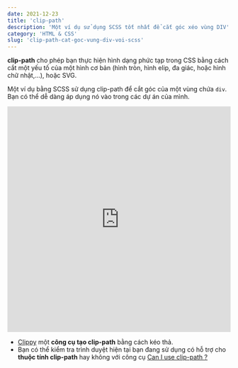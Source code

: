 ```yaml
---
date: 2021-12-23
title: 'clip-path'
description: 'Một ví dụ sử dụng SCSS tốt nhất để cắt góc xéo vùng DIV'
category: 'HTML & CSS'
slug: 'clip-path-cat-goc-vung-div-voi-scss'
---
```


**clip-path** cho phép bạn thực hiện hình dạng phức tạp trong CSS bằng cách cắt một yếu tố của một hình cơ bản (hình tròn, hình elip, đa giác, hoặc hình chữ nhật,...), hoặc SVG.

Một ví dụ bằng SCSS sử dụng clip-path để cắt góc của một vùng chứa `div`. Bạn có thể dễ dàng áp dụng nó vào trong các dự án của mình.

<iframe height="510" style="width: 100%;" scrolling="no" title="Beveled Corners with clip-path" src="https://codepen.io/ceiphr/embed/bGWNzYw?defaultTab=result&theme-id=39629" frameborder="no" loading="lazy" allowtransparency="true" allowfullscreen="true"></iframe>

- [Clippy](https://bennettfeely.com/clippy/) một **công cụ tạo clip-path** bằng cách kéo thả.
- Bạn có thể kiểm tra trình duyệt hiện tại bạn đang sử dụng có hỗ trợ cho **thuộc tính clip-path** hay không với công cụ [Can I use clip-path ?](https://caniuse.com/?search=clip-path)
